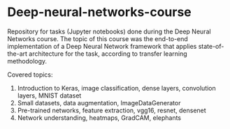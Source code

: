# Deep-neural-networks-course
Repository for tasks (Jupyter notebooks) done during the Deep Neural Networks course. The topic of this course was the end-to-end implementation of a Deep Neural Network framework that applies state-of-the-art architecture for the task, according to transfer learning methodology. 

Covered topics:
1. Introduction to Keras, image classification, dense layers, convolution layers, MNIST dataset
2. Small datasets, data augmentation, ImageDataGenerator
3. Pre-trained networks, feature extraction, vgg16, resnet, densenet
4. Network understanding, heatmaps, GradCAM, elephants
